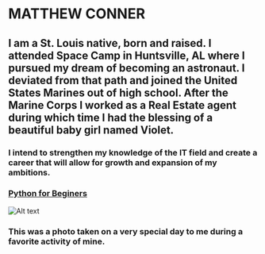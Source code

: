 # MATTHEW CONNER
## I am a St. Louis native, born and raised. I attended Space Camp in Huntsville, AL where I pursued my dream of becoming an astronaut. I deviated from that path and joined the United States Marines out of high school. After the Marine Corps I worked as a Real Estate agent during which time I had the blessing of a beautiful baby girl named Violet. 
### I intend to strengthen my knowledge of the IT field and create a career that will allow for growth and expansion of my ambitions. 
### [Python for Beginers](https://www.coursera.org/articles/what-is-python-used-for-a-beginners-guide-to-using-python)
![Alt text](<Conner Profile Pic.jpg>)
### This was a photo taken on a very special day to me during a favorite activity of mine.